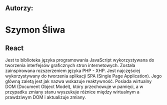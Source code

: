 ## Autorzy:
# Szymon Śliwa
## React
Jest to biblioteka języka programowania JavaScript wykorzystywana do tworzenia interfejsów graficznych stron internetowych.
Została zainspirowana rozszerzeniem języka PHP - XHP.
Jest najczęściej wykorzystywany do tworzenia aplikacji SPA (Single Page Application).
Jego główną zaletą jest jak nazwa wskazuje reaktywność. Posiada wirtualny DOM (Document Object Model), który przechowuje w pamięci, 
a w przypadku zmiany stanu wyszukuje różnice między wirtualnym a prawdziwym DOM i aktualizuje zmiany.
